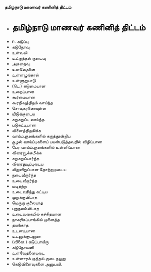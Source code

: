 **தமிழ்நாடு மாணவர் கணினித் திட்டம்**
- # தமிழ்நாடு மாணவர் கணினித் திட்டம்
- n. கடுப்பு
- கடுநோவு
- உள்வலி
- உட்குத்தல் குடைவு
- அகநைவு
- உளவேதனை
- உள்ளழுங்கால்
- உள்ளுறுபாடு
- (பெ.) கடுமையான
- உறைப்பான
- கூர்மையான
- கூரறிவுத்திறம் வாய்ந்த
- சொடிகரணையுள்ள
- மிடுக்குடைய
- சுறுசுறுப்பு வாய்ந்த
- படுசுட்டியான
- வினைத்திறமிக்க
- வாய்ப்புநலங்களில் கருத்தூன்றிய
- சூழல் வாய்ப்புகளைப் பயன்படுத்தவதில் விழிப்பான
- பேர வாய்ப்புநலங்களில் உன்னிப்பான
- விரைவூக்கமிக்க
- சுறுசுறுப்பார்ந்த
- விரைதுடிப்புடைய
- விறுவிறுப்பான தோற்றமுடைய
- நடைவீறார்ந்த
- உடைவீறார்ந்த
- மடிதற்ற
- உடைவரிந்து கட்டிய
- முறுக்குவிடாத
- மெருகு குலையாத
- புதுநலம்விடாத
- உடைவகையில் கச்சிதமான
- நாகரிகப்பாங்கில் முனைத்த
- தயங்காத
- உடனடியான
- உடனுக்குடனான
- (வினை.) கடுப்பாயிரு
- கடுநோவளி
- உள்வேதனையடை
- உள்ளாரக் குத்தல் குடைதலுறு
- கெடுவிளைவுகளை அனுபவி.


